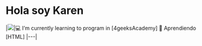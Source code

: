 <h1> Hola soy Karen </h1>

|![](https://th.bing.com/th/id/OIG.YKHxZqkE2vdpTMZLP0fJ?w=300&h=300&rs=1&pid=ImgDetMain)|💻 I’m currently learning to program in [4geeksAcademy] 📖 Aprendiendo [HTML]
|---|


